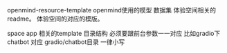 openmind-resource-template openmind使用的模型 数据集 体验空间相关的readme。 体验空间的对应的模版。

space app 相关的template
目录结构 必须要跟前台参数一一对应 比如gradio下chatbot 对应 gradio/chatbot目录 一律小写
